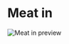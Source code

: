 # Meat in
![Meat in preview](https://cdn.discordapp.com/attachments/834399149012942848/898205382932045904/unknown.png)
